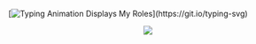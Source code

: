 [![Typing Animation Displays My Roles](https://readme-typing-svg.herokuapp.com?color=%2336BCF7&lines=Hello+I'm+ZEHRA+GÜLER;Welcome+to+my+Github+profile;I'm+Fullstack+Developer...;)](https://git.io/typing-svg)
<p align="center">

<img src="(https://github.com/gulerzehra/gulerzehra/blob/main/computer.gif?raw=true)" width="auto">                                  
                              




   

  
